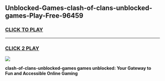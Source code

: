 
## Unblocked-Games-clash-of-clans-unblocked-games-Play-Free-96459
<h3>
<a href="https://premium76.site?title=clash-of-clans-unblocked-games&ref=18A1">CLICK TO PLAY</a></h3>
<hr>

<h3>
<a href="https://premium76.site?title=clash-of-clans-unblocked-games&ref=18A1">CLICK 2 PLAY</a>
  
</h3>

<a href="https://premium76.site?title=clash-of-clans-unblocked-games&ref=18A1"><img src="https://clearcache.store/games.png"></a>


**clash-of-clans-unblocked-games games unblocked: Your Gateway to Fun and Accessible Online Gaming**

